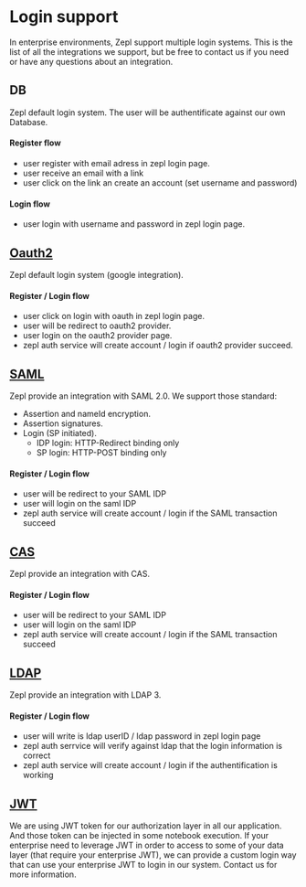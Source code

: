 # Login support

In enterprise environments, Zepl support multiple login systems. This is the list of all the integrations we support, but be free to contact us if you need or have any questions about an integration.

## DB
Zepl default login system. The user will be authentificate against our own Database.
#### Register flow
- user register with email adress in zepl login page.
- user receive an email with a link
- user click on the link an create an account (set username and password)
#### Login flow
- user login with username and password in zepl login page.
## [Oauth2](https://fr.wikipedia.org/wiki/OAuth)
Zepl default login system (google integration).
#### Register / Login flow
- user click on login with oauth in zepl login page.
- user will be redirect to oauth2 provider.
- user login on the oauth2 provider page.
- zepl auth service will create account / login if oauth2 provider succeed.
## [SAML](https://en.wikipedia.org/wiki/SAML_2.0)
Zepl provide an integration with SAML 2.0.
We support those standard:

  - Assertion and nameId encryption.
  - Assertion signatures.
  - Login (SP initiated).
    - IDP login: HTTP-Redirect binding only
    - SP login: HTTP-POST binding only
#### Register / Login flow
- user will be redirect to your SAML IDP
- user will login on the saml IDP
- zepl auth service will create account / login if the SAML transaction succeed
## [CAS](https://fr.wikipedia.org/wiki/Central_Authentication_Service)
Zepl provide an integration with CAS.
#### Register / Login flow
- user will be redirect to your SAML IDP
- user will login on the saml IDP
- zepl auth service will create account / login if the SAML transaction succeed
## [LDAP](https://fr.wikipedia.org/wiki/Central_Authentication_Service)
Zepl provide an integration with LDAP 3.
#### Register / Login flow
- user will write is ldap userID / ldap password in zepl login page
- zepl auth serrvice will verify against ldap that the login information is correct
- zepl auth service will create account / login if the authentification is working
## [JWT](https://fr.wikipedia.org/wiki/JSON_Web_Token)
We are using JWT token for our authorization layer in all our application. And those token can be injected in some notebook execution. If your enterprise need to leverage JWT in order to access to some of your data layer (that require your enterprise JWT), we can provide a custom login way that can use your enterprise JWT to login in our system. Contact us for more information.